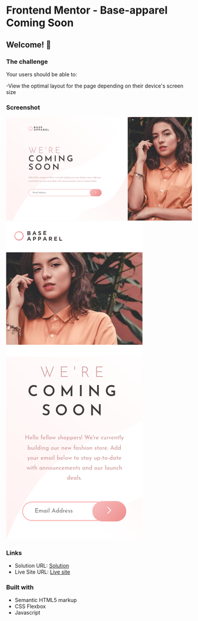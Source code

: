 # Frontend Mentor - Base-apparel Coming Soon

## Welcome! 👋

### The challenge

Your users should be able to:

-View the optimal layout for the page depending on their device's screen size

### Screenshot

![](./desktop-ss.png)
![](./mobile-ss.png)

### Links

- Solution URL: [Solution](https://www.frontendmentor.io/solutions/responsive-single-page-coming-soon-site-KkpqSb3MSY)
- Live Site URL: [Live site](https://muazzy.github.io/single-page-coming-soon/)

### Built with

- Semantic HTML5 markup
- CSS Flexbox
- Javascript